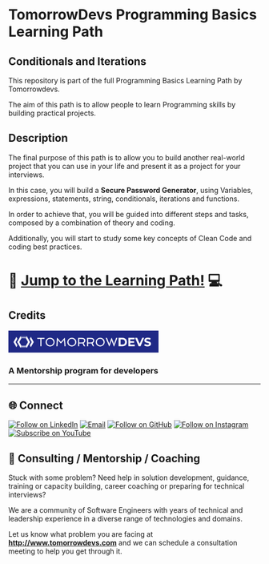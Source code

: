 # **TomorrowDevs Programming Basics Learning Path**
## **Conditionals and Iterations** 

This repository is part of the full Programming Basics Learning Path by Tomorrowdevs.

The aim of this path is to allow people to learn Programming skills by building practical projects.

## **Description**

The final purpose of this path is to allow you to build another real-world project that you can use in your life and present it as a project for your interviews.

In this case, you will build a **Secure Password Generator**, using Variables, expressions, statements, string, conditionals, iterations and functions.

In order to achieve that, you will be guided into different steps and tasks, composed by a combination of theory and coding.

Additionally, you will start to study some key concepts of Clean Code and coding best practices.


# 🚀 **[Jump to the Learning Path!](LEARNING-PATH.md)** 💻


## **Credits** 
<img src="./logo-td.png" width="300">

### A Mentorship program for developers

<hr>

<h2 align="left">🌐 Connect</h2>
<p align="left">
  <a href="https://www.linkedin.com/school/tomorrowdevs/"><img title="Follow on LinkedIn" src="https://img.shields.io/badge/LinkedIn-0077B5?style=for-the-badge&logo=linkedin&logoColor=white"/></a>
  <a href="https://www.tomorrowdevs.com"><img title="Email" src="https://img.shields.io/badge/Website-D14836?style=for-the-badge&logo=web&logoColor=white"/></a>
  <a href="https://github.com/tomorrowdevs-projects"><img title="Follow on GitHub" src="https://img.shields.io/badge/GitHub-100000?style=for-the-badge&logo=github&logoColor=white"/></a>
  <a href="https://www.instagram.com/tomorrowdevs"><img title="Follow on Instagram" src="https://img.shields.io/badge/Instagram-E4405F?style=for-the-badge&logo=instagram&logoColor=white"/></a>
  <a href="https://www.youtube.com/channel/UCckCYs-msiC4Vs_nyg218Hw?sub_confirmation=1"><img title="Subscribe on YouTube" src="https://img.shields.io/badge/YouTube-FF0000?style=for-the-badge&logo=youtube&logoColor=white"/></a>
</p>


## 🤝 Consulting / Mentorship / Coaching
Stuck with some problem? 
Need help in solution development, guidance, training or capacity building, career coaching or preparing for technical interviews?

We are a community of Software Engineers with years of technical and leadership experience in a diverse range of technologies and domains. 

Let us know what problem you are facing at <b>http://www.tomorrowdevs.com</b> and we can schedule a consultation meeting to help you get through it.
